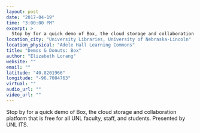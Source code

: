 ```yaml
---
layout: post
date: "2017-04-19"
time: "3:00:00 PM"
excerpt: >
  Stop by for a quick demo of Box, the cloud storage and collaboration platform that is free for all UNL faculty, staff, and students. ...
location_city: "University Libraries, University of Nebraska-Lincoln"
location_physical: "Adele Hall Learning Commons"
title: "Demos & Donuts: Box"
author: "Elizabeth Lorang"
website: ""
email: ""
latitude: "40.8201966"
longitude: "-96.7004763"
virtual: ""
audio_url: ""
video_url: ""
---
```


Stop by for a quick demo of Box, the cloud storage and collaboration platform that is free for all UNL faculty, staff, and students. Presented by UNL ITS.
